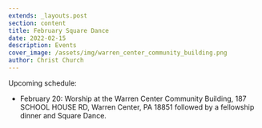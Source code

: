 ```yaml
---
extends: _layouts.post
section: content
title: February Square Dance
date: 2022-02-15
description: Events
cover_image: /assets/img/warren_center_community_building.png
author: Christ Church
---
```


Upcoming schedule:

- February 20:  Worship at the Warren Center Community Building, 187 SCHOOL HOUSE RD, Warren Center, PA 18851 followed by a fellowship dinner and Square Dance. 



